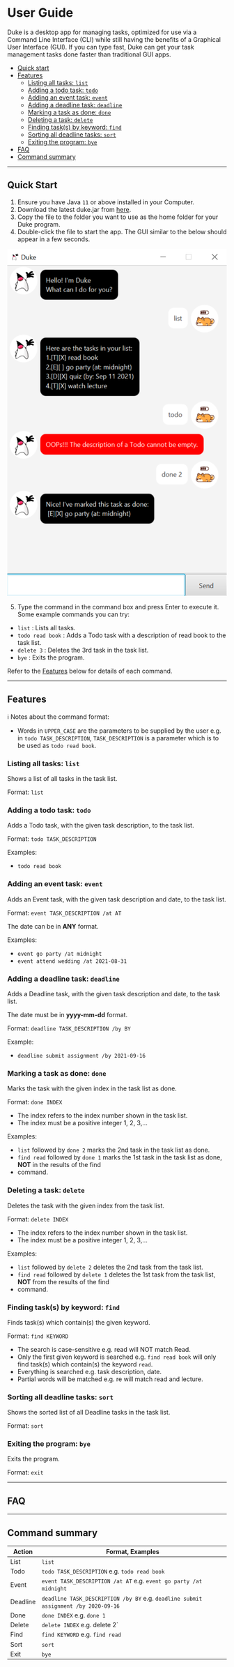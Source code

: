 # User Guide
Duke is a desktop app for managing tasks, optimized for use via a Command Line Interface (CLI) while still having the
benefits of a Graphical User Interface (GUI). If you can type fast, Duke can get your task management tasks done faster 
than traditional GUI apps.

- [Quick start](#quick-start)
- [Features](#features) 
  - [Listing all tasks: `list`](#listing-all-tasks-list)
  - [Adding a todo task: `todo`](#adding-a-todo-task-todo)
  - [Adding an event task: `event`](#adding-an-event-task-event)
  - [Adding a deadline task: `deadline`](#adding-a-deadline-task-deadline)
  - [Marking a task as done: `done`](#marking-a-task-as-done-done)
  - [Deleting a task: `delete`](#deleting-a-task-delete)
  - [Finding task(s) by keyword: `find`](#finding-tasks-by-keyword-find)
  - [Sorting all deadline tasks: `sort`](#sorting-all-deadline-tasks-sort)
  - [Exiting the program: `bye`](#exiting-the-program-bye)
- [FAQ](#faq)
- [Command summary](#command-summary)

<hr />

## Quick Start
1. Ensure you have Java `11` or above installed in your Computer. 
2. Download the latest duke.jar from [here](https://github.com/xyliew25/ip). 
3. Copy the file to the folder you want to use as the home folder for your Duke program. 
4. Double-click the file to start the app. The GUI similar to the below should appear in a few seconds.

![Image of Duke](Ui.png)

5. Type the command in the command box and press Enter to execute it.
Some example commands you can try:

- `list` : Lists all tasks.
- `todo read book` : Adds a Todo task with a description of read book to the task list.
- `delete 3` : Deletes the 3rd task in the task list.
- `bye` : Exits the program.

Refer to the [Features](#features) below for details of each command.

<hr />

## Features
:information_source: Notes about the command format:

- Words in `UPPER_CASE` are the parameters to be supplied by the user e.g. in `todo TASK_DESCRIPTION`, 
`TASK_DESCRIPTION` is a parameter which is to be used as `todo read book`.

### Listing all tasks: `list`
Shows a list of all tasks in the task list.

Format: `list`

### Adding a todo task: `todo`
Adds a Todo task, with the given task description, to the task list.

Format: `todo TASK_DESCRIPTION`

Examples:
- `todo read book`

### Adding an event task: `event`
Adds an Event task, with the given task description and date, to the task list.

Format: `event TASK_DESCRIPTION /at AT`

The date can be in **ANY** format.

Examples:
- `event go party /at midnight`
- `event attend wedding /at 2021-08-31`

### Adding a deadline task: `deadline`
Adds a Deadline task, with the given task description and date, to the task list.

The date must be in **yyyy-mm-dd** format.

Format: `deadline TASK_DESCRIPTION /by BY`

Example:
- `deadline submit assignment /by 2021-09-16`

### Marking a task as done: `done`
Marks the task with the given index in the task list as done.

Format: `done INDEX`

- The index refers to the index number shown in the task list.
- The index must be a positive integer 1, 2, 3,...

Examples:
- `list` followed by `done 2` marks the 2nd task in the task list as done.
- `find read` followed by `done 1` marks the 1st task in the task list as done, **NOT** in the results of the find 
- command.

### Deleting a task: `delete`
Deletes the task with the given index from the task list.

Format: `delete INDEX`

- The index refers to the index number shown in the task list.
- The index must be a positive integer 1, 2, 3,... 

Examples:
- `list` followed by `delete 2` deletes the 2nd task from the task list.
- `find read` followed by `delete 1` deletes the 1st task from the task list, **NOT** from the results of the find 
- command.

### Finding task(s) by keyword: `find`
Finds task(s) which contain(s) the given keyword.

Format: `find KEYWORD`

- The search is case-sensitive e.g. read will NOT match Read.
- Only the first given keyword is searched e.g. `find read book` will only find task(s) which contain(s) the keyword
`read`.
- Everything is searched e.g. task description, date.
- Partial words will be matched e.g. re will match read and lecture.

### Sorting all deadline tasks: `sort`
Shows the sorted list of all Deadline tasks in the task list.

Format: `sort`

### Exiting the program: `bye`
Exits the program.

Format: `exit`

<hr />

## FAQ

<hr />

## Command summary

| Action | Format, Examples |
| --- | --- |
| List | `list` |
| Todo | `todo TASK_DESCRIPTION` e.g. `todo read book` |
| Event | `event TASK_DESCRIPTION /at AT` e.g. `event go party /at midnight` |
| Deadline | `deadline TASK_DESCRIPTION /by BY` e.g. `deadline submit assignment /by 2020-09-16` |
| Done | `done INDEX` e.g. `done 1` |
| Delete | `delete INDEX` e.g. delete 2` |
| Find | `find KEYWORD` e.g. `find read` |
| Sort | `sort` |
| Exit | `bye` |
